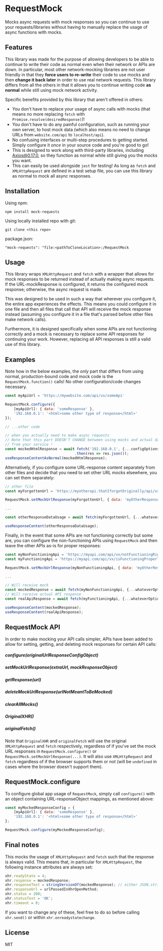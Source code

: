 # RequestMock

Mocks async requests with mock responses so you can continue
to use your requests/libraries without having to manually replace the
usage of async functions with mocks.

## Features

This library was made for the purpose of allowing developers to be able to
continue to write their code as normal even when their network or APIs are down.
In particular, most other network-mocking libraries are not user friendly in that they
**force users to re-write** their code to use mocks and then **change it back later** in order
to use real network requests. This library differs from all the others in that it allows
you to continue writing code **as normal** while still using mock network activity.

Specific benefits provided by this library that aren't offered in others:
* You don't have to replace your usage of async calls with mocks (that means no more replacing `fetch` with `Promise.resolve(desiredResponse)`)!
* You don't have to do any painful configuration, such as running your own server, to host mock data
(which also means no need to change URLs from `website.com/api` to `localhost/api`).
* No confusing interfaces or multi-step procedures to getting started. Simply configure it *once* in your
source code and you're good to go!
* This is designed to work along with third-party libraries, including [Axios@0.17.0](https://github.com/axios/axios),
so they function as normal while still giving you the mocks you want.
* This can easily be used alongside `jest` for testing! As long as `fetch` and `XMLHttpRequest` are defined in
a test setup file, you can use this library as normal to mock all async responses.

## Installation

Using npm:

`npm install mock-requests`

Using locally installed repo with git:

`git clone <this repo>`

package.json:

`"mock-requests": "file:<pathToCloneLocation>:/RequestMock`

## Usage

This library wraps `XMLHttpRequest` and `fetch` with a wrapper that allows
for mock responses to be returned instead of actually making async requests.
If the URL-mockResponse is configured, it returns the configured mock response;
otherwise, the async request is made.

This was designed to be used in such a way that wherever you configure
it, the entire app experiences the effects. This means you could configure it in one file
and then all files that call that API will receive the mock response instead (assuming
you configure it in a file that's parsed before other files make network calls).

Furthermore, it is designed specifically when some APIs are not functioning correctly
and a mock is necessary to replace some API responses for continuing your work.
However, replacing all API responses is still a valid use of this library.

## Examples

Note how in the below examples, the *only* part that differs from using normal, production-bound code
and mock code is the `RequestMock.function()` calls! No other configuration/code changes necessary.

```javascript
const myApiUrl = 'https://mywebsite.com/api/vx/someApi'

RequestMock.configure({
    [myApiUrl]: { data: 'someResponse' },
    '192.168.0.1': '<html>some other type of response</html>'
});

// ...other code

// when you actually need to make async requests
// Note that this part DOESN'T CHANGE between using mocks and actual data
// from your service !
const mockedHtmlResponse = await fetch('192.168.0.1', {...configOptions})
                                .then(res => res.json());
useResponseContentAsNormal(mockedHtmlResponse);
```

Alternatively, if you configure some URL-response content separately from other files and
decide that you need to set other URL mocks elsewhere, you can set them separately:

```javascript
// other file
const myForgottenUrl = 'https://myotherapi.thatIforgotOriginally/api/vx/something';

RequestMock.setMockUrlResponse(myForgottenUrl, { data: 'myOtherResponse' });

...

const otherResponseDataUsage = await fetch(myForgottenUrl, {...whateverOptions});

useResponseContent(otherResponseDataUsage);
```

Finally, in the event that some APIs are not functioning correctly but some are, you can configure
the non-functioning APIs using `RequestMock` and then leave the other APIs as-is for proper responses:

```javascript
const myNonFunctioningApi = 'https://myapi.com/api/vx/notFunctioningRightNow';
const myFunctioningApi = 'https://myapi.com/api/vx/isFunctioningProperly';

RequestMock.setMockUrlResponse(myNonFunctioningApi, { data: 'myOtherResponse' });

...

// Will receive mock
const mockedResponse = await fetch(myNonFunctioningApi, {...whateverOptions});
// Will receive actual API response
const realApiResponse = await fetch(myFunctioningApi, {...whateverOptions});

useResponseContent(mockedResponse);
useResponseContent(realApiResponse);
```

## RequestMock API

In order to make mocking your API calls simpler, APIs have been added to allow for setting,
getting, and deleting mock responses for certain API calls: 

##### configure(originalUrlResponseConfigObject)
##### setMockUrlResponse(extraUrl, mockResponseObject)
##### getResponse(url)
##### deleteMockUrlResponse(urlNotMeantToBeMocked)
##### clearAllMocks()
##### OriginalXHR()
##### originalFetch()

Note that `OriginalXHR` and `originalFetch` will use the original `XMLHttpRequest` and `fetch` respectively,
regardless of if you've set the mock URL responses in `RequestMock.configure()` or `RequestMock.setMockUrlResponse(...)`.
It will also use `XMLHttpRequest` and `fetch` regardless of if the browser supports them or not (will be `undefined` in
cases where the browser doesn't support them).

## RequestMock.configure

To configure global app usage of `RequestMock`, simply call `configure()` with an object containing URL-responseObject
mappings, as mentioned above:

```javascript
const myMockedResponseConfig = {
    [myApiUrl]: { data: 'someResponse' },
    '192.168.0.1': '<html>some other type of response</html>'
};

RequestMock.configure(myMockedResponseConfig);
``` 

## Final notes

This mocks the usage of `XMLHttpRequest` and `fetch` such that the response is always valid.
This means that, in particular for `XMLHttpRequest`, the following instance attributes are always
set:

```javascript
xhr.readyState = 4;
xhr.response = mockedResponse;
xhr.responseText = stringVersionOf(mockedResponse); // either JSON.stringify(mockedResponse) or `${mockedResponse}`
xhr.responseUrl = urlPassedInXhrOpenMethod;
xhr.status = 200;
xhr.statusText = 'OK';
xhr.timeout = 0;
```

If you want to change any of these, feel free to do so before calling `xhr.send()` or within `xhr.onreadystatechange`.

## License

MIT
